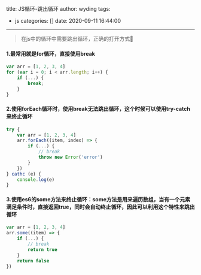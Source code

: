 title: JS循环-跳出循环
author: wyding
tags:
  - js
categories: []
date: 2020-09-11 16:44:00
---
> 在js中的循环中需要跳出循环，正确的打开方式🙆

<!-- more -->
#### 1.最常用就是for循环，直接使用break
```javascript
var arr = [1, 2, 3, 4]
for (var i = 0; i < arr.length; i++) {
    if (...) {
        break;
    }
}
```

#### 2.使用forEach循环时，使用break无法跳出循环，这个时候可以使用try-catch来终止循环
```javascript
try {
    var arr = [1, 2, 3, 4]
    arr.forEach((item, index) => {
        if (...) {
            // break
            throw new Error('error')
        }
    })
} cathc (e) {
    console.log(e)
}
```

#### 3.使用es6的some方法来终止循环：some方法是用来遍历数组，当有一个元素满足条件时，直接返回true，同时会自动终止循环，因此可以利用这个特性来跳出循环
```javascript
var arr = [1, 2, 3, 4]
arr.some((item) => {
    if (...) {
        // break
        return true
    }
    return false
})
```